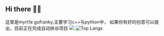 ## Hi there 👋👋
这里是myrt1e gufranky,主要学习c++与python中，
如果你有好的创意可以提出，目前正在完成自动排谷项目
![](https://github-readme-stats.vercel.app/api?username=gufranky&show_icons=true&theme=transparent)
![Top Langs](https://github-readme-stats.vercel.app/api/top-langs/?username=gufranky&layout=compact&theme=tokyonight)

